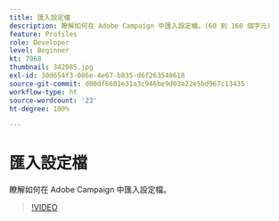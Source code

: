 ```yaml
---
title: 匯入設定檔
description: 瞭解如何在 Adobe Campaign 中匯入設定檔。(60 到 160 個字元)
feature: Profiles
role: Developer
level: Beginner
kt: 7968
thumbnail: 342085.jpg
exl-id: 30d654f3-086e-4e67-b835-d6f263540618
source-git-commit: d00df6601e31a3c946be9d03a22e5bd967c13435
workflow-type: ht
source-wordcount: '23'
ht-degree: 100%

---
```


# 匯入設定檔

瞭解如何在 Adobe Campaign 中匯入設定檔。

>[!VIDEO](https://video.tv.adobe.com/v/342085?quality=12&learn=on)
